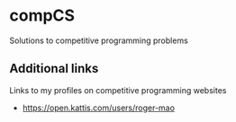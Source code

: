# compCS
Solutions to competitive programming problems

## Additional links 
Links to my profiles on competitive programming websites
- https://open.kattis.com/users/roger-mao
